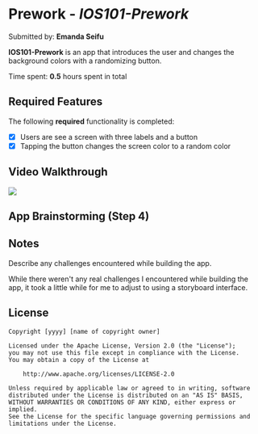 # Prework - *IOS101-Prework*

Submitted by: **Emanda Seifu**

**IOS101-Prework** is an app that introduces the user and changes the background colors with a randomizing button. 

Time spent: **0.5** hours spent in total

## Required Features

The following **required** functionality is completed:

- [x] Users are see a screen with three labels and a button
- [x] Tapping the button changes the screen color to a random color
 
## Video Walkthrough

<div>
    <a href="https://www.loom.com/share/f9151b90f0a94c2d8b7e526c5201ac3e">
    </a>
    <a href="https://www.loom.com/share/f9151b90f0a94c2d8b7e526c5201ac3e">
      <img style="max-width:300px;" src="https://cdn.loom.com/sessions/thumbnails/f9151b90f0a94c2d8b7e526c5201ac3e-with-play.gif">
    </a>
  </div>

## App Brainstorming (Step 4)

## Notes

Describe any challenges encountered while building the app.

While there weren't any real challenges I encountered while building the app, it took a little while for me to adjust to using a storyboard interface.

## License

    Copyright [yyyy] [name of copyright owner]

    Licensed under the Apache License, Version 2.0 (the "License");
    you may not use this file except in compliance with the License.
    You may obtain a copy of the License at

        http://www.apache.org/licenses/LICENSE-2.0

    Unless required by applicable law or agreed to in writing, software
    distributed under the License is distributed on an "AS IS" BASIS,
    WITHOUT WARRANTIES OR CONDITIONS OF ANY KIND, either express or implied.
    See the License for the specific language governing permissions and
    limitations under the License.
